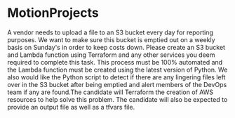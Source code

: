 # MotionProjects
A vendor needs to upload a file to an S3 bucket every day for reporting purposes.
We want to make sure this bucket is emptied out on a weekly basis on Sunday's in order to keep costs down.
Please create an S3 bucket and Lambda function using Terraform and any other services you deem required to complete this task. 
This process must be 100% automated and the Lambda function must be created using the latest version of Python.
We also would like the Python script to detect if there are any lingering files left over in the S3 bucket after being emptied and alert members of the DevOps team
if any are found.The candidate will Terraform the creation of AWS resources to help solve this problem. 
The candidate will also be expected to provide an output file as well as a tfvars file.
